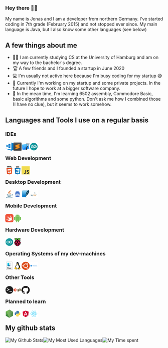 ### Hey there 👋🏽

My name is Jonas and I am a developer from northern Germany. I've started coding in 7th grade (February 2015) and not stopped ever since. My main language is Java, but I also know some other languages (see below)

## A few things about me
- 👨‍🎓 I am currently studying CS at the University of Hamburg and am on my way to the bachelor's degree.
- 🏆 A few friends and I founded a startup in June 2020
- 💻 I'm usually not active here because I'm busy coding for my startup 😅
- 🔭 Currently I'm working on my startup and some private projects. In the future I hope to work at a bigger software company.
- 🌱 In the mean time, I'm learning 6502 assembly, Commodore Basic, basic algorithms and some python. Don't ask me how I combined those (I have no clue), but it seems to work somehow.

## Languages and Tools I use on a regular basis

### IDEs

<img align="left" alt="Visual Studio Code" width="26px" src="https://raw.githubusercontent.com/github/explore/master/topics/visual-studio-code/visual-studio-code.png" />
<!--<img align="left" alt="Eclipse" width="26px" src="https://img.utdstc.com/icons/eclipse-windows.png:l">-->
<!--<img align="left" alt="Atom" width="26px" src="https://raw.githubusercontent.com/github/explore/master/topics/atom/atom.png" />-->
<img align="left" alt="Sublime" width="26px" src="https://raw.githubusercontent.com/github/explore/master/topics/sublime-text/sublime-text.png" />
<img align="left" alt="Xcode" width="26px" src="https://raw.githubusercontent.com/github/explore/master/topics/xcode/xcode.png" />
<img align="left" alt="Arduino" width="26px" src="https://raw.githubusercontent.com/github/explore/master/topics/arduino/arduino.png" />

<br />

### Web Development

<img align="left" alt="HTML5" width="26px" src="https://raw.githubusercontent.com/github/explore/master/topics/html/html.png" />
<img align="left" alt="CSS3" width="26px" src="https://raw.githubusercontent.com/github/explore/master/topics/css/css.png" />
<img align="left" alt="JavaScript" width="26px" src="https://raw.githubusercontent.com/github/explore/master/topics/javascript/javascript.png" />

<br />

### Desktop Development

<img align="left" alt="Java" width="26px" src="https://raw.githubusercontent.com/github/explore/master/topics/java/java.png">
<img align="left" alt="SQL" width="26px" src="https://raw.githubusercontent.com/github/explore/master/topics/sql/sql.png" />
<img align="left" alt="SQLite" width="26px" src="https://raw.githubusercontent.com/github/explore/master/topics/sqlite/sqlite.png" />
<img align="left" alt="MySQL" width="26px" src="https://raw.githubusercontent.com/github/explore/master/topics/mysql/mysql.png" />

<br />

### Mobile Development

<img align="left" alt="Swift" width="26px" src="https://raw.githubusercontent.com/github/explore/master/topics/swift/swift.png">
<img align="left" alt="Android" width="26px" src="https://raw.githubusercontent.com/github/explore/master/topics/android/android.png">

<br />

### Hardware Development

<img align="left" alt="Arduino" width="26px" src="https://raw.githubusercontent.com/github/explore/master/topics/arduino/arduino.png">
<img align="left" alt="Raspberry Pi" width="26px" src="https://raw.githubusercontent.com/github/explore/master/topics/raspberry-pi/raspberry-pi.png">

<br />

### Operating Systems of my dev-machines

<img align="left" alt="MacOS X" width="26px" src="https://raw.githubusercontent.com/github/explore/master/topics/macos/macos.png">
<img align="left" alt="Linux" width="26px" src="https://raw.githubusercontent.com/github/explore/master/topics/linux/linux.png">
<img align="left" alt="Ubuntu (Server + Desktop)" width="26px" src="https://raw.githubusercontent.com/github/explore/master/topics/ubuntu/ubuntu.png">
<img align="left" alt="Windows 10" height="26px" src="https://raw.githubusercontent.com/github/explore/master/topics/windows/windows.png">

<br />

### Other Tools

<img align="left" alt="Terminal" width="26px" src="https://raw.githubusercontent.com/github/explore/master/topics/terminal/terminal.png" />
<img align="left" alt="Git" width="26px" src="https://raw.githubusercontent.com/github/explore/master/topics/git/git.png" />
<img align="left" alt="GitHub" width="26px" src="https://raw.githubusercontent.com/github/explore/master/topics/github/github.png" />

<br />

### Planned to learn

<img align="left" alt="NodeJS" width="26px" src="https://raw.githubusercontent.com/github/explore/master/topics/nodejs/nodejs.png" />
<img align="left" alt="Python" width="26px" src="https://raw.githubusercontent.com/github/explore/master/topics/python/python.png" />
<img align="left" alt="Angular JS" width="26px" src="https://raw.githubusercontent.com/github/explore/master/topics/angular/angular.png" />
<img align="left" alt="React" width="26px" src="https://raw.githubusercontent.com/github/explore/master/topics/react/react.png" />

<br />

## My github stats

<img align="left" alt="My Github Stats" src="https://github-readme-stats.vercel.app/api?username=JOKUE2002&show_icons=true&hide_border=true" />

<img align="left" alt="My Most Used Languages" src="https://github-readme-stats.vercel.app/api/top-langs/?username=JOKUE2002&show_icons=true&hide_border=true">

<img align="left" alt="My Time spent" src="https://github-readme-stats.vercel.app/api/wakatime?username=JOKUE2002&show_icons=true&hide_border=true">
